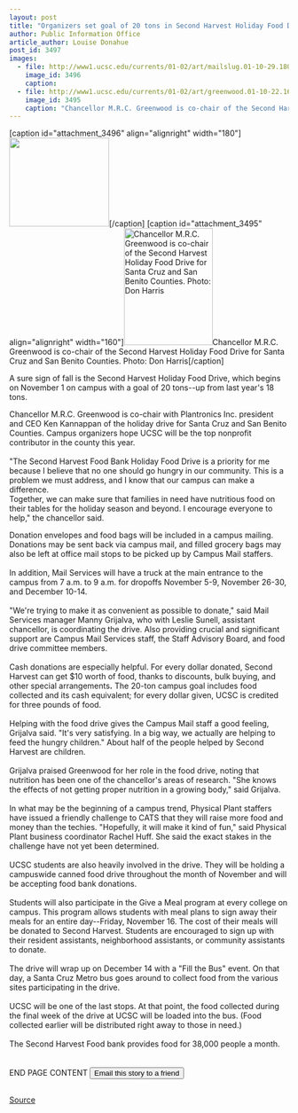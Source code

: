```yaml
---
layout: post
title: "Organizers set goal of 20 tons in Second Harvest Holiday Food Drive"
author: Public Information Office
article_author: Louise Donahue
post_id: 3497
images:
  - file: http://www1.ucsc.edu/currents/01-02/art/mailslug.01-10-29.180.jpg
    image_id: 3496
    caption: 
  - file: http://www1.ucsc.edu/currents/01-02/art/greenwood.01-10-22.160.jpg
    image_id: 3495
    caption: "Chancellor M.R.C. Greenwood is co-chair of the Second Harvest Holiday Food Drive for Santa Cruz and San Benito Counties. Photo: Don Harris"
---
```


[caption id="attachment_3496" align="alignright" width="180"]<a href="http://dev-ucsc-news.pantheonsite.io/wp-content/uploads/2001/10/mailslug.01-10-29.180.jpg"><img class="size-full wp-image-3496" src="http://dev-ucsc-news.pantheonsite.io/wp-content/uploads/2001/10/mailslug.01-10-29.180.jpg" alt="" width="180" height="160" /></a>[/caption]
[caption id="attachment_3495" align="alignright" width="160"]<a href="http://dev-ucsc-news.pantheonsite.io/wp-content/uploads/2001/10/greenwood.01-10-22.160.jpg"><img class="size-full wp-image-3495" src="http://dev-ucsc-news.pantheonsite.io/wp-content/uploads/2001/10/greenwood.01-10-22.160.jpg" alt="Chancellor M.R.C. Greenwood is co-chair of the Second Harvest Holiday Food Drive for Santa Cruz and San Benito Counties. Photo: Don Harris" width="160" height="211" /></a>Chancellor M.R.C. Greenwood is co-chair of the Second Harvest Holiday Food Drive for Santa Cruz and San Benito Counties. Photo: Don Harris[/caption]
<p>
  A sure sign of fall is the Second Harvest Holiday Food Drive, which begins on November 1 on campus with a goal of 20 tons--up from last year's 18 tons.
</p>Chancellor M.R.C. Greenwood is co-chair with Plantronics Inc. president and CEO Ken Kannappan of the holiday drive for Santa Cruz and San Benito Counties. Campus organizers hope UCSC will be the top nonprofit contributor in the county this year.<br>
<br>
"The Second Harvest Food Bank Holiday Food Drive is a priority for me<br>
because I believe that no one should go hungry in our community. This is a<br>
problem we must address, and I know that our campus can make a difference.<br>
Together, we can make sure that families in need have nutritious food on<br>
their tables for the holiday season and beyond. I encourage everyone to<br>
help," the chancellor said.
<p>
  Donation envelopes and food bags will be included in a campus mailing. Donations may be sent back via campus mail, and filled grocery bags may also be left at office mail stops to be picked up by Campus Mail staffers.<br>
  <br>
  In addition, Mail Services will have a truck at the main entrance to the campus from 7 a.m. to 9 a.m. for dropoffs November 5-9, November 26-30, and December 10-14.<br>
  <br>
  "We're trying to make it as convenient as possible to donate," said Mail Services manager Manny Grijalva, who with Leslie Sunell, assistant chancellor, is coordinating the drive. Also providing crucial and significant support are Campus Mail Services staff, the Staff Advisory Board, and food drive committee members.<br>
  <br>
  Cash donations are especially helpful. For every dollar donated, Second Harvest can get $10 worth of food, thanks to discounts, bulk buying, and other special arrangements<b>.</b> The 20-ton campus goal includes food collected and its cash equivalent; for every dollar given, UCSC is credited for three pounds of food.<br>
  <br>
  Helping with the food drive gives the Campus Mail staff a good feeling, Grijalva said. "It's very satisfying. In a big way, we actually are helping to feed the hungry children." About half of the people helped by Second Harvest are children.<br>
  <br>
  Grijalva praised Greenwood for her role in the food drive, noting that nutrition has been one of the chancellor's areas of research. "She knows the effects of not getting proper nutrition in a growing body," said Grijalva.<br>
  <br>
  In what may be the beginning of a campus trend, Physical Plant staffers have issued a friendly challenge to CATS that they will raise more food and money than the techies. "Hopefully, it will make it kind of fun," said Physical Plant business coordinator Rachel Huff. She said the exact stakes in the challenge have not yet been determined.<br>
  <br>
  UCSC students are also heavily involved in the drive. They will be holding a campuswide canned food drive throughout the month of November and will be accepting food bank donations.<br>
  <br>
  Students will also participate in the Give a Meal program at every college on campus. This program allows students with meal plans to sign away their meals for an entire day--Friday, November 16. The cost of their meals will be donated to Second Harvest. Students are encouraged to sign up with their resident assistants, neighborhood assistants, or community assistants to donate.<br>
  <br>
  The drive will wrap up on December 14 with a "Fill the Bus" event. On that day, a Santa Cruz Metro bus goes around to collect food from the various sites participating in the drive.<br>
  <br>
  UCSC will be one of the last stops. At that point, the food collected during the final week of the drive at UCSC will be loaded into the bus. (Food collected earlier will be distributed right away to those in need.)<br>
  <br>
  The Second Harvest Food bank provides food for 38,000 people a month.<br>
  <br>
  <br>
  END PAGE CONTENT <input name="t1" size="-1" type="hidden"> <input type="submit" value="Email this story to a friend">
</p>
<p>
  <img align="bottom" alt=" " border="0" height="1" src="../../images/trans.gif" width="385">
</p>
<p><a href="http://www1.ucsc.edu/currents/01-02/10-29/food.html" title="Permalink to food">Source</a></p>
